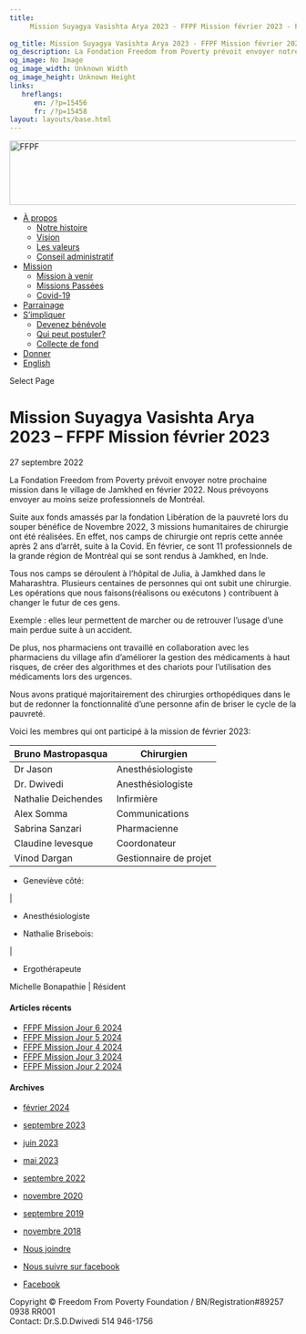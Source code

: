 ```yaml
---
title: 
     Mission Suyagya Vasishta Arya 2023 - FFPF Mission février 2023 - FFPF
    
og_title: Mission Suyagya Vasishta Arya 2023 - FFPF Mission février 2023 - FFPF
og_description: La Fondation Freedom from Poverty prévoit envoyer notre prochaine mission dans le village de Jamkhed en février 2022. Nous prévoyons envoyer au moins seize professionnels de Montréal. Suite aux fonds amassés par la fondation Libération de la pauvreté lors du souper bénéfice de Novembre 2022, 3 missions humanitaires de chirurgie ont été réalisées. En effet,
og_image: No Image
og_image_width: Unknown Width
og_image_height: Unknown Height
links:
   hreflangs:
      en: /?p=15456
      fr: /?p=15458
layout: layouts/base.html
---
```

[ <img src='/wp-content/uploads/2018/10/logo-ffpf.webp' width='505'
height='113' alt='FFPF' /> ](/en/sponsorship-tag/surgery/)

  * [ À propos ](/fr/a-propos)
    * [ Notre histoire ](/fr/a-propos#histoire)
    * [ Vision ](/fr/a-propos#vision)
    * [ Les valeurs ](/fr/a-propos#valeurs)
    * [ Conseil administratif ](/fr/a-propos#conseil)
  * [ Mission ](/fr/mission)
    * [ Mission à venir ](/fr/mission#venir)
    * [ Missions Passées ](/fr/mission#passées)
    * [ Covid-19 ](/fr/covid-19)
  * [ Parrainage ](/fr/parrainage/)
  * [ S’impliquer ](/fr/simpliquer)
    * [ Devenez bénévole ](/fr/simpliquer#benevole)
    * [ Qui peut postuler? ](/fr/simpliquer#inscrire)
    * [ Collecte de fond ](/fr/simpliquer#collecte)
  * [ Donner ](/donner)
  * [ English ]( /en/article/2022/09/27/mission-scheduled-for-february-2023/)

[ ]( )

Select Page

#  Mission Suyagya Vasishta Arya 2023 – FFPF Mission février 2023

27 septembre 2022

La Fondation Freedom from Poverty prévoit envoyer notre prochaine mission dans
le village de Jamkhed en février 2022. Nous prévoyons envoyer au moins seize
professionnels de Montréal.

Suite aux fonds amassés par la fondation Libération de la pauvreté lors du
souper bénéfice de Novembre 2022, 3 missions humanitaires de chirurgie ont été
réalisées. En effet, nos camps de chirurgie ont repris cette année après 2 ans
d’arrêt, suite à la Covid. En février, ce sont 11 professionnels de la grande
région de Montréal qui se sont rendus à Jamkhed, en Inde.

Tous nos camps se déroulent à l’hôpital de Julia, à Jamkhed dans le
Maharashtra. Plusieurs centaines de personnes qui ont subit une chirurgie. Les
opérations que nous faisons(réalisons ou exécutons ) contribuent à changer le
futur de ces gens.

Exemple : elles leur permettent de marcher ou de retrouver l’usage d’une main
perdue suite à un accident.

De plus, nos pharmaciens ont travaillé en collaboration avec les pharmaciens
du village afin d’améliorer la gestion des médicaments à haut risques, de
créer des algorithmes et des chariots pour l’utilisation des médicaments lors
des urgences.

Nous avons pratiqué majoritairement des chirurgies orthopédiques dans le but
de redonner la fonctionnalité d’une personne afin de briser le cycle de la
pauvreté.

Voici les membres qui ont participé à la mission de février 2023:

Bruno Mastropasqua  |  Chirurgien   
---|---  
Dr Jason  |  Anesthésiologiste   
Dr. Dwivedi  |  Anesthésiologiste   
Nathalie Deichendes  |  Infirmière   
Alex Somma  |  Communications   
Sabrina Sanzari  |  Pharmacienne   
Claudine levesque  |  Coordonateur   
Vinod Dargan  |  Gestionnaire de projet   
  
  * Geneviève côté: 

|

  * Anesthésiologiste 

  
  
  * Nathalie Brisebois: 

|

  * Ergothérapeute 

  
Michelle Bonapathie  |  Résident   
  
####  Articles récents

  * [ FFPF Mission Jour 6 2024 ]( /fr/article/2024/02/09/ffpf-mission-jour-6-2024/)
  * [ FFPF Mission Jour 5 2024 ](/fr)
  * [ FFPF Mission Jour 4 2024 ]( /fr/article/2024/02/08/mission-ffpf-2024-jour-4/)
  * [ FFPF Mission Jour 3 2024 ]( /fr/article/2024/02/06/mission-ffpf-2023-jour-3/)
  * [ FFPF Mission Jour 2 2024 ]( /fr/article/2024/02/05/mission-ffpf-2024-jour-2/)

####  Archives

  * [ février 2024 ]( /en/article/2024/02/)
  * [ septembre 2023 ]( /en/article/2023/09/)
  * [ juin 2023 ]( /en/article/2023/06/)
  * [ mai 2023 ]( /en/article/2023/05/)
  * [ septembre 2022 ](/)
  * [ novembre 2020 ]( /en/article/2020/11/)
  * [ septembre 2019 ]( /en/article/2019/09/)
  * [ novembre 2018 ]( /en/article/2018/11/)

  * [ Nous joindre ](/fr/nous-joindre/)
  * [ Nous suivre sur facebook ](https://www.facebook.com/freedomfrompoverty/)

  * [ Facebook  ](https://www.facebook.com/freedomfrompoverty/)

Copyright © Freedom From Poverty Foundation / BN/Registration#89257 0938 RR001  
Contact: Dr.S.D.Dwivedi 514 946-1756

